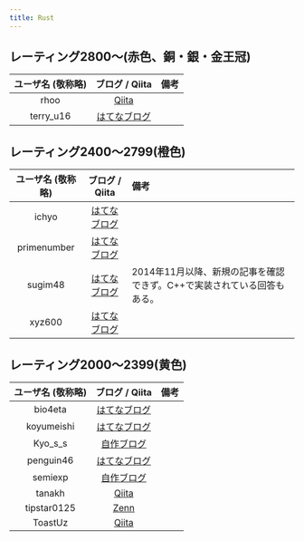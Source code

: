 ```yaml
---
title: Rust
---
```


## レーティング2800〜(赤色、銅・銀・金王冠)

|ユーザ名 (敬称略)|ブログ / Qiita|備考|
|:--:|:--:|:--|
|rhoo|[Qiita](https://qiita.com/rhoo)||
|terry_u16|[はてなブログ](https://www.terry-u16.net/)||

## レーティング2400〜2799(橙色)

|ユーザ名 (敬称略)|ブログ / Qiita|備考|
|:--:|:--:|:--|
|ichyo|[はてなブログ](https://blog.ichyo.jp/)||
|primenumber|[はてなブログ](https://primenumber.hatenadiary.jp/)||
|sugim48|[はてなブログ](https://sugim48.hatenadiary.org/)|2014年11月以降、新規の記事を確認できず。C++で実装されている回答もある。|
|xyz600|[はてなブログ](https://xyz600.hatenablog.com/)||

## レーティング2000〜2399(黄色)

|ユーザ名 (敬称略)|ブログ / Qiita|備考|
|:--:|:--:|:--|
|bio4eta|[はてなブログ](https://hudeha.hatenablog.com/)||
|koyumeishi|[はてなブログ](https://koyumeishi.hatenablog.com/)||
|Kyo_s_s|[自作ブログ](https://kyo-homepage.vercel.app/blog)||
|penguin46|[はてなブログ](https://penguin46.hatenablog.com/)||
|semiexp|[自作ブログ](https://semiexp.net/blog/index.html)||
|tanakh|[Qiita](https://qiita.com/tanakh)||
|tipstar0125|[Zenn](https://zenn.dev/tipstar0125)||
|ToastUz|[Qiita](https://qiita.com/toast-uz)||
